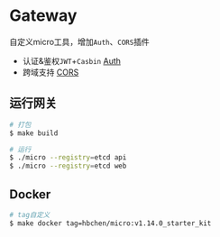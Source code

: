 # Gateway

自定义micro工具，增加`Auth`、`CORS`插件

- 认证&鉴权`JWT`+`Casbin` [Auth](https://github.com/hb-go/micro-plugins/tree/master/micro/auth)
- 跨域支持 [CORS](https://github.com/hb-go/micro-plugins/tree/master/micro/cors)

## 运行网关

```bash
# 打包
$ make build

# 运行
$ ./micro --registry=etcd api
$ ./micro --registry=etcd web
```

## Docker

```bash
# tag自定义
$ make docker tag=hbchen/micro:v1.14.0_starter_kit
```
